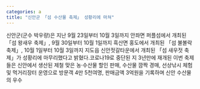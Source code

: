 ```yaml
---
categories: a
title: "신안군 「섬 수산물 축제」 성황리에 마쳐"
---
```

신안군(군수 박우량)은 지난 9월 23일부터 10월 3일까지 안좌면 퍼플섬에서 개최된「섬 왕새우 축제」, 9월 30일부터 10월 1일까지 흑산면 홍도에서 개최된 「섬 불볼락 축제」, 10월 1일부터 10월 3일까지 지도읍 신안젓갈타운에서 개최된 「섬 새우젓 축제」가 성황리에 마무리했다고 밝혔다.코로나19로 중단된 지 3년만에 재개된 이번 축제들은 신안에서 생산된 제철 맞은 농&middot;수산물 할인 판매, 수산물 깜짝 경매, 선상낚시 체험 및 먹거리장터 운영으로 방문객 4만 5천여명, 판매금액 3억원을 기록하며 신안 수산물의 우수